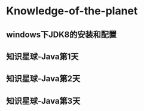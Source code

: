 # Knowledge-of-the-planet #

## windows下JDK8的安装和配置 ##
## 知识星球-Java第1天
## 知识星球-Java第2天
## 知识星球-Java第3天